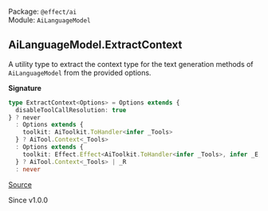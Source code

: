 Package: `@effect/ai`<br />
Module: `AiLanguageModel`<br />

## AiLanguageModel.ExtractContext

A utility type to extract the context type for the text generation methods
of `AiLanguageModel` from the provided options.

**Signature**

```ts
type ExtractContext<Options> = Options extends {
  disableToolCallResolution: true
} ? never
  : Options extends {
    toolkit: AiToolkit.ToHandler<infer _Tools>
  } ? AiTool.Context<_Tools>
  : Options extends {
    toolkit: Effect.Effect<AiToolkit.ToHandler<infer _Tools>, infer _E, infer _R>
  } ? AiTool.Context<_Tools> | _R
  : never
```

[Source](https://github.com/Effect-TS/effect/tree/main/packages/ai/ai/src/AiLanguageModel.ts#L232)

Since v1.0.0